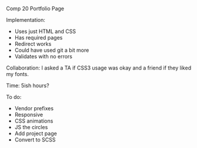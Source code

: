 Comp 20 Portfolio Page

Implementation:
* Uses just HTML and CSS
* Has required pages
* Redirect works
* Could have used git a bit more
* Validates with no errors

Collaboration: I asked a TA if CSS3 usage was okay and a friend if they liked my fonts.

Time: 5ish hours?

To do:
* Vendor prefixes
* Responsive
* CSS animations
* JS the circles
* Add project page
* Convert to SCSS
